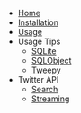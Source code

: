 - [Home](/#twitterverse)
- [Installation](installation.md)
- [Usage](usage.md)
- Usage Tips
    * [SQLite](usage_tips/sqlite.md)
    * [SQLObject](usage_tips/sqlobject.md)
    * [Tweepy](usage_tips/tweepy.md)
- Twitter API
    * [Search](twitter_api_docs/search.md)
    * [Streaming](twitter_api_docs/streaming.md)
